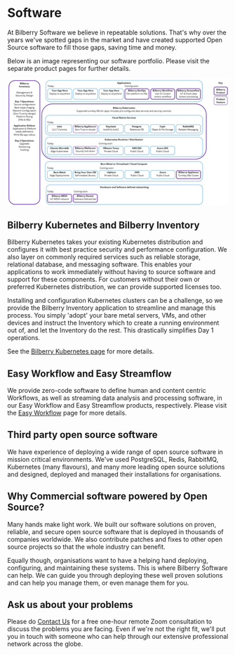 # Software

At Bilberry Software we believe in repeatable solutions. That's why over the years we've spotted gaps in the market and have created supported Open Source software to fill those gaps, saving time and money.

Below is an image representing our software portfolio. Please visit the separate product pages for further details.

![Bilberry Software product portfolio](images/portfolio.jpg)

## Bilberry Kubernetes and Bilberry Inventory

Bilberry Kubernetes takes your existing Kubernetes distribution and configures it with best practice security and performance configuration. We also layer on commonly required services such as reliable storage, relational database, and messaging software. This enables your applications to work immediately without having to source software and support for these components. For customers without their own or preferred Kubernetes distribution, we can provide supported licenses too.

Installing and configuration Kubernetes clusters can be a challenge, so we provide the Bilberry Inventory application to streamline and manage this process. You simply 'adopt' your bare metal servers, VMs, and other devices and instruct the Inventory which to create a running environment out of, and let the Inventory do the rest. This drastically simplifies Day 1 operations.

See the [Bilberry Kubernetes page](k8s.md) for more details.

## Easy Workflow and Easy Streamflow

We provide zero-code software to define human and content centric Workflows, as well as streaming data analysis and processing software, in our Easy Workflow and Easy Streamflow products, respectively. Please visit the [Easy Workflow](easyflow.md) page for more details.

## Third party open source software

We have experience of deploying a wide range of open source software in mission critical environments. We've used PostgreSQL, Redis, RabbitMQ, Kubernetes (many flavours), and many more leading open source solutions and designed, deployed and managed their installations for organisations.

## Why Commercial software powered by Open Source?

Many hands make light work. We built our software solutions on proven, reliable, and secure open source software that is deployed in thousands of companies worldwide. We also contribute patches and fixes to other open source projects so that the whole industry can benefit.

Equally though, organisations want to have a helping hand deploying, configuring, and maintaining these systems. This is where Bilberry Software can help. We can guide you through deploying these well proven solutions and can help you manage them, or even manage them for you.

## Ask us about your problems

Please do [Contact Us](contact-us.md) for a free one-hour remote Zoom consultation to discuss the problems you are facing. Even if we're not the right fit, we'll put you in touch with someone who can help through our extensive professional network across the globe.